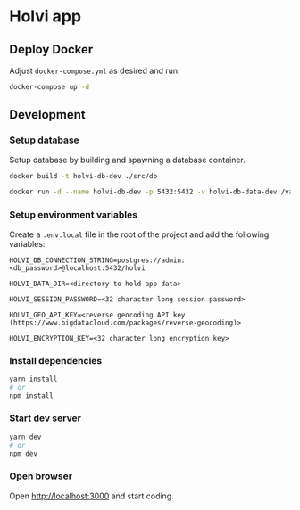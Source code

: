 # Holvi app

## Deploy Docker

Adjust `docker-compose.yml` as desired and run:

```bash
docker-compose up -d
```

## Development

### Setup database

Setup database by building and spawning a database container.

```bash
docker build -t holvi-db-dev ./src/db
```

```bash
docker run -d --name holvi-db-dev -p 5432:5432 -v holvi-db-data-dev:/var/lib/postgresql/data -e POSTGRES_USER=admin -e POSTGRES_PASSWORD=<db password> -e POSTGRES_DB=holvi holvi-db-dev
```

### Setup environment variables

Create a `.env.local` file in the root of the project and add the following variables:

`HOLVI_DB_CONNECTION_STRING=postgres://admin:<db_password>@localhost:5432/holvi`

`HOLVI_DATA_DIR=<directory to hold app data>`

`HOLVI_SESSION_PASSWORD=<32 character long session password>`

`HOLVI_GEO_API_KEY=<reverse geocoding API key (https://www.bigdatacloud.com/packages/reverse-geocoding)>`

`HOLVI_ENCRYPTION_KEY=<32 character long encryption key>`

### Install dependencies

```bash
yarn install
# or
npm install
```

### Start dev server

```bash
yarn dev
# or
npm dev
```

### Open browser

Open [http://localhost:3000](http://localhost:3000) and start coding.
